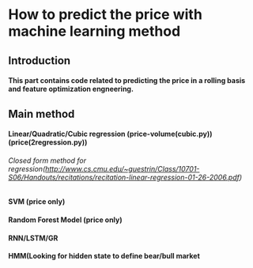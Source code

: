 # How to predict the price with machine learning method
## Introduction
#### This part contains code related to predicting the price in a rolling basis and feature optimization engneering.
## Main method
#### Linear/Quadratic/Cubic regression (price-volume(cubic.py))(price(2regression.py))
###### Closed form method for regression(http://www.cs.cmu.edu/~guestrin/Class/10701-S06/Handouts/recitations/recitation-linear-regression-01-26-2006.pdf)
#### SVM (price only)
#### Random Forest Model (price only)
#### RNN/LSTM/GR
#### HMM(Looking for hidden state to define bear/bull market

